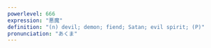 ```yaml
---
powerlevel: 666
expression: "悪魔"
definition: "(n) devil; demon; fiend; Satan; evil spirit; (P)"
pronunciation: "あくま"
---
```

